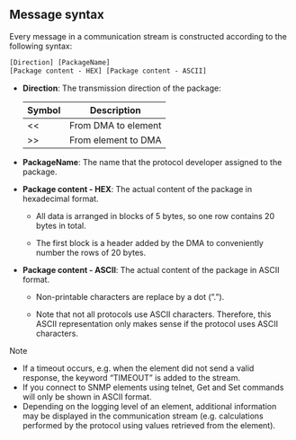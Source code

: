 ## Message syntax

Every message in a communication stream is constructed according to the following syntax:

```txt
[Direction] [PackageName]                        
[Package content - HEX] [Package content - ASCII]
```

- **Direction**: The transmission direction of the package:

    | Symbol | Description         |
    |----------|---------------------|
    | \<\<     | From DMA to element |
    | \>\>     | From element to DMA |

- **PackageName**: The name that the protocol developer assigned to the package.

- **Package content - HEX**: The actual content of the package in hexadecimal format.

    - All data is arranged in blocks of 5 bytes, so one row contains 20 bytes in total.

    - The first block is a header added by the DMA to conveniently number the rows of 20 bytes.

- **Package content - ASCII**: The actual content of the package in ASCII format.

    - Non-printable characters are replace by a dot (”.”).

    - Note that not all protocols use ASCII characters. Therefore, this ASCII representation only makes sense if the protocol uses ASCII characters.

> [!NOTE]
> -  If a timeout occurs, e.g. when the element did not send a valid response, the keyword “TIMEOUT” is added to the stream.
> -  If you connect to SNMP elements using telnet, Get and Set commands will only be shown in ASCII format.
> -  Depending on the logging level of an element, additional information may be displayed in the communication stream (e.g. calculations performed by the protocol using values retrieved from the element).
>
